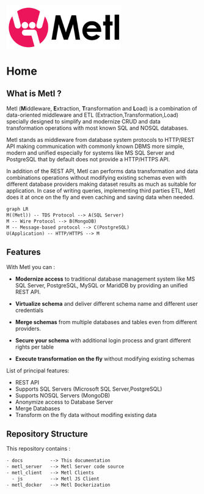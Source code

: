 <img src="metl-logo.png" alt="Metl" width="300"/>

# **Home**

## **What is Metl ?**
Metl (**M**iddleware, **E**xtraction, **T**ransformation and **L**oad) is a combination of data-oriented middleware and ETL (Extraction,Transformation,Load) specially designed to simplify and modernize CRUD and data transformation operations with most known SQL and NOSQL databases.

Metl stands as middleware from database system protocols to HTTP/REST API making communication with commonly known DBMS more simple, modern and unified especially for systems like MS SQL Server and PostgreSQL that by default does not provide a HTTP/HTTPS API.

In addition of the REST API, Metl can performs data transformation and data combinations operations without modifying existing schemas even with different database providers making dataset results as much as suitable for application. In case of writing queries, implementing third parties ETL, Metl does it at once on the fly and even caching and saving data when needed.
```mermaid
graph LR
M((Metl)) -- TDS Protocol --> A(SQL Server)
M -- Wire Protocol --> B(MongoDB)
M -- Message-based protocol --> C(PostgreSQL)
U(Application) -- HTTP/HTTPS --> M
```

## **Features**
With Metl you can  :

- **Modernize access** to traditional database management system like MS SQL Server, PostgreSQL, MySQL or MaridDB by providing an unified REST API.

- **Virtualize schema** and deliver different schema name and different user credentials

- **Merge schemas** from multiple databases and tables even from different providers.

- **Secure your schema** with additional login process and grant different rights per table

- **Execute transformation on the fly** without modifying existing schemas


List of principal features:

* REST API
* Supports SQL Servers (Microsoft SQL Server,PostgreSQL)
* Supports NOSQL Servers (MongoDB)
* Anonymize access to Database Server
* Merge Databases
* Transform on the fly data without modifing existing data

## **Repository Structure**

This repository contains :
```
- docs          --> This documentation 
- metl_server   --> Metl Server code source 
- metl_client   --> Metl Clients
  - js          --> Metl JS Client
- metl_docker   --> Metl Dockerization  
```